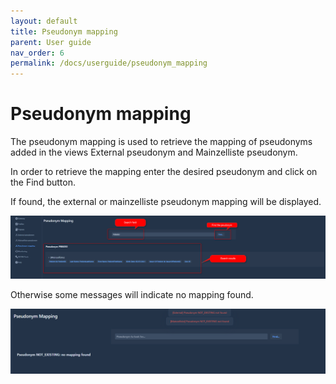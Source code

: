 ```yaml
---
layout: default
title: Pseudonym mapping
parent: User guide
nav_order: 6
permalink: /docs/userguide/pseudonym_mapping
---
```


# Pseudonym mapping

The pseudonym mapping is used to retrieve the mapping of pseudonyms added in the views External pseudonym and Mainzelliste pseudonym. 

In order to retrieve the mapping enter the desired pseudonym and click on the Find button.

If found, the external or mainzelliste pseudonym mapping will be displayed.

![pseudonym mapping view](resources/pseudonym_mapping_main.png)

Otherwise some messages will indicate no mapping found.

![pseudonym mapping not found](resources/pseudonym_mapping_not_found.png)
